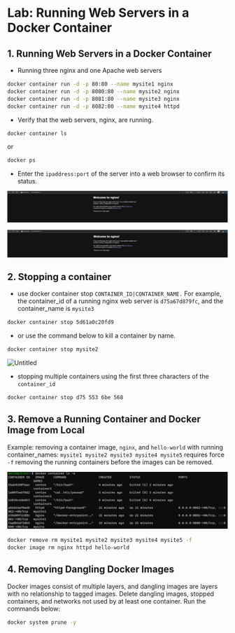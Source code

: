 # Lab: Running Web Servers in a Docker Container

## 1. Running Web Servers in a Docker Container

- Running three nginx and one Apache web servers

```bash
docker container run -d -p 80:80 --name mysite1 nginx
docker container run -d -p 8080:80 --name mysite2 nginx
docker container run -d -p 8081:80 --name mysite3 nginx
docker container run -d -p 8082:80 --name mysite4 httpd
```

- Verify that the web servers, nginx, are running.

```bash
docker container ls
```

or

```bash
docker ps
```

- Enter the `ipaddress:port` of the server into a web browser to confirm its status.

![Untitled](assets/images/Untitled3.png)

![Untitled](assets/images/Untitled4.png)

## 2. Stopping a container

- use docker container stop `CONTAINER_ID|CONTAINER_NAME.` For example, the container_id of a running nginx web server is `d75a67d879fc`, and the container_name is `mysite3`

```bash
docker container stop 5d61a0c20fd9
```

- or use the command below to kill a container by name.

```bash
docker container stop mysite2
```

![Untitled](assets/images/lab-running-a-webserver-in-a-docker-container/Untitled.png)

- stopping multiple containers using the first three characters of the `container_id`

```bash
docker container stop d75 553 6be 568
```

## 3. Remove a Running Container and Docker Image from Local

Example: removing a container image, `nginx`, and `hello-world` with running container_names: `mysite1 mysite2 mysite3 mysite4 mysite5` requires force `-f` removing the running containers before the images can be removed.

![Untitled](assets/images/Untitled2.png)

```bash
docker remove rm mysite1 mysite2 mysite3 mysite4 mysite5 -f
docker image rm nginx httpd hello-world
```

## 4. Removing Dangling Docker Images

Docker images consist of multiple layers, and dangling images are layers with no relationship to tagged images. Delete dangling images, stopped containers, and networks not used by at least one container. Run the commands below:

```bash
docker system prune -y
```
